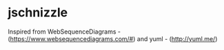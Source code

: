 jschnizzle
==========
Inspired from WebSequenceDiagrams - (https://www.websequencediagrams.com/#) and yuml - (http://yuml.me/)
